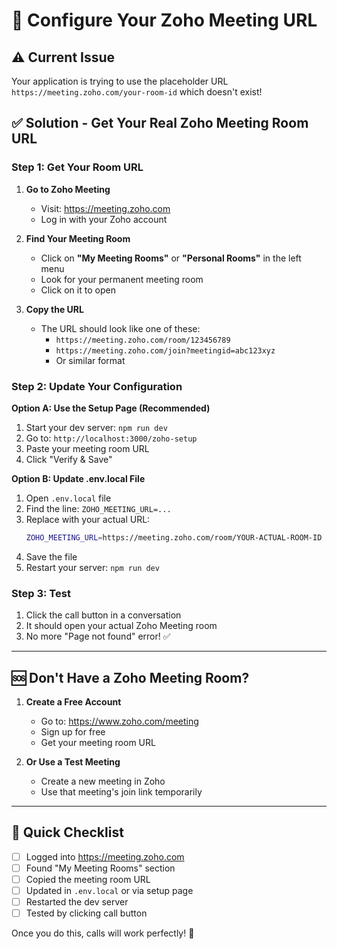 # 🔧 Configure Your Zoho Meeting URL

## ⚠️ Current Issue

Your application is trying to use the placeholder URL `https://meeting.zoho.com/your-room-id` which doesn't exist!

## ✅ Solution - Get Your Real Zoho Meeting Room URL

### Step 1: Get Your Room URL

1. **Go to Zoho Meeting**
   - Visit: https://meeting.zoho.com
   - Log in with your Zoho account

2. **Find Your Meeting Room**
   - Click on **"My Meeting Rooms"** or **"Personal Rooms"** in the left menu
   - Look for your permanent meeting room
   - Click on it to open

3. **Copy the URL**
   - The URL should look like one of these:
     - `https://meeting.zoho.com/room/123456789`
     - `https://meeting.zoho.com/join?meetingid=abc123xyz`
     - Or similar format

### Step 2: Update Your Configuration

**Option A: Use the Setup Page (Recommended)**
1. Start your dev server: `npm run dev`
2. Go to: `http://localhost:3000/zoho-setup`
3. Paste your meeting room URL
4. Click "Verify & Save"

**Option B: Update .env.local File**
1. Open `.env.local` file
2. Find the line: `ZOHO_MEETING_URL=...`
3. Replace with your actual URL:
   ```bash
   ZOHO_MEETING_URL=https://meeting.zoho.com/room/YOUR-ACTUAL-ROOM-ID
   ```
4. Save the file
5. Restart your server: `npm run dev`

### Step 3: Test

1. Click the call button in a conversation
2. It should open your actual Zoho Meeting room
3. No more "Page not found" error! ✅

---

## 🆘 Don't Have a Zoho Meeting Room?

1. **Create a Free Account**
   - Go to: https://www.zoho.com/meeting
   - Sign up for free
   - Get your meeting room URL

2. **Or Use a Test Meeting**
   - Create a new meeting in Zoho
   - Use that meeting's join link temporarily

---

## 📝 Quick Checklist

- [ ] Logged into https://meeting.zoho.com
- [ ] Found "My Meeting Rooms" section
- [ ] Copied the meeting room URL
- [ ] Updated in `.env.local` or via setup page
- [ ] Restarted the dev server
- [ ] Tested by clicking call button

Once you do this, calls will work perfectly! 🎉

